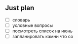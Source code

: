## Just plan
- [ ] словарь
- [ ] условные вопросы
- [ ] посмотреть список на июнь
- [ ] запланировать камни что со
